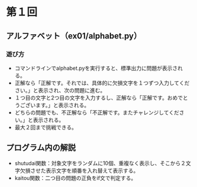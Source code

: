 # 第１回
## アルファベット（ex01/alphabet.py）
### 遊び方
* コマンドラインでalphabet.pyを実行すると、標準出力に問題が表示される。
* 正解なら「正解です。それでは、具体的に欠損文字を１つずつ入力してください。」と表示され、次の問題に進む。
* １つ目の文字と2つ目の文字を入力するし、正解なら「正解です。おめでとうございます。」と表示される。
* どちらの問題でも、不正解なら「不正解です。またチャレンジしてください。」と表示される。
* 最大２回まで挑戦できる。

## プログラム内の解説
* shutudai関数：対象文字をランダムに10個、重複なく表示し、そこから２文字欠損させた表示文字を順番を入れ替えて表示する。
* kaitou関数：二つ目の問題の正負をif文で判定する。